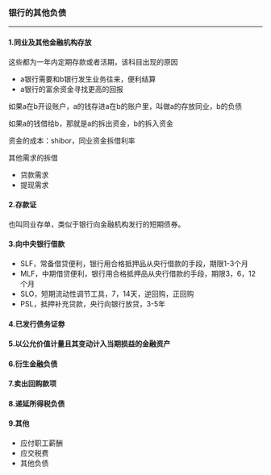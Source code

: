 ### 银行的其他负债

-----

#### 1.同业及其他金融机构存放

这些都为一年内定期存款或者活期，该科目出现的原因

- a银行需要和b银行发生业务往来，便利结算
- a银行的富余资金寻找更高的回报

如果a在b开设账户，a的钱存进a在b的账户里，叫做a的存放同业，b的负债

如果a的钱借给b，那就是a的拆出资金，b的拆入资金

资金的成本：shibor，同业资金拆借利率

其他需求的拆借

- 贷款需求
- 提现需求

#### 2.存款证

也叫同业存单，类似于银行向金融机构发行的短期债券。

#### 3.向中央银行借款

- SLF，常备借贷便利，银行用合格抵押品从央行借款的手段，期限1-3个月
- MLF，中期借贷便利，银行用合格抵押品从央行借款的手段，期限3，6，12个月
- SLO，短期流动性调节工具，7，14天，逆回购，正回购
- PSL，抵押补充贷款，央行向银行放贷，3-5年



#### 4.已发行债务证劵

#### 5.以公允价值计量且其变动计入当期损益的金融资产

#### 6.衍生金融负债

#### 7.卖出回购款项

#### 8.递延所得税负债

#### 9.其他

- 应付职工薪酬
- 应交税费
- 其他负债